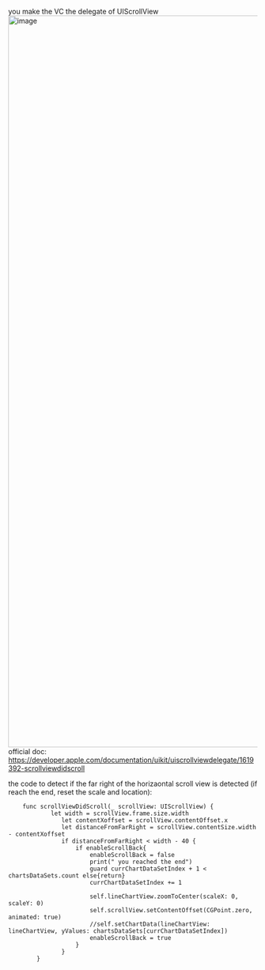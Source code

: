 you make the VC the delegate of UIScrollView
<img width="1481" alt="image" src="https://user-images.githubusercontent.com/81428296/180816851-e5474d94-b062-43d3-b2a8-e73c2c138e72.png">
official doc: https://developer.apple.com/documentation/uikit/uiscrollviewdelegate/1619392-scrollviewdidscroll

the code to detect if the far right of the horizaontal scroll view is detected (if reach the end, reset the scale and location):

        func scrollViewDidScroll(_ scrollView: UIScrollView) {
                let width = scrollView.frame.size.width
                   let contentXoffset = scrollView.contentOffset.x
                   let distanceFromFarRight = scrollView.contentSize.width - contentXoffset
                   if distanceFromFarRight < width - 40 {
                       if enableScrollBack{
                           enableScrollBack = false
                           print(" you reached the end")
                           guard currChartDataSetIndex + 1 < chartsDataSets.count else{return}
                           currChartDataSetIndex += 1

                           self.lineChartView.zoomToCenter(scaleX: 0, scaleY: 0)
                           self.scrollView.setContentOffset(CGPoint.zero, animated: true)
                           //self.setChartData(lineChartView: lineChartView, yValues: chartsDataSets[currChartDataSetIndex])
                           enableScrollBack = true
                       }
                   }
            }
